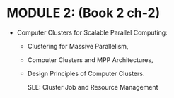 # MODULE 2: (Book 2 ch-2)

- Computer Clusters for Scalable Parallel Computing:

  - Clustering for Massive Parallelism,
  - Computer Clusters and MPP Architectures,
  - Design Principles of Computer Clusters.

    SLE: Cluster Job and Resource Management
